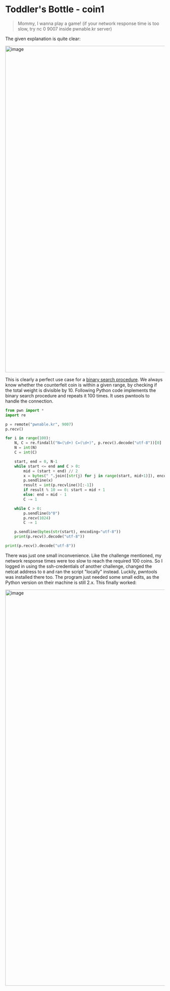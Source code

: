 # Toddler's Bottle - coin1

> Mommy, I wanna play a game!
> (if your network response time is too slow, try nc 0 9007 inside pwnable.kr server)

The given explanation is quite clear:

<img width="1028" alt="image" src="https://user-images.githubusercontent.com/6025224/252155596-de56948b-376d-4395-923c-0542cefc710c.png">

This is clearly a perfect use case for a [binary search procedure](https://en.wikipedia.org/wiki/Binary_search_algorithm). We always know whether the counterfeit coin is within a given range, by checking if the total weight is divisible by 10.
Following Python code implements the binary search procedure and repeats it 100 times. It uses pwntools to handle the connection.

```py
from pwn import *
import re

p = remote("pwnable.kr", 9007)
p.recv()

for i in range(100):
    N, C = re.findall("N=(\d+) C=(\d+)", p.recv().decode("utf-8"))[0]
    N = int(N)
    C = int(C)

    start, end = 0, N-1
    while start <= end and C > 0:
        mid = (start + end) // 2
        x = bytes(" ".join([str(j) for j in range(start, mid+1)]), encoding="utf-8")
        p.sendline(x)
        result = int(p.recvline()[:-1])
        if result % 10 == 0: start = mid + 1
        else: end = mid - 1
        C -= 1

    while C > 0:
        p.sendline(b"0")
        p.recv(1024)
        C -= 1

    p.sendline(bytes(str(start), encoding="utf-8"))
    print(p.recv().decode("utf-8"))

print(p.recv().decode("utf-8"))
```

There was just one small inconvenience. Like the challenge mentioned, my network response times were too slow to reach the required 100 coins. So I logged in using the ssh-credentials of another challenge, changed the netcat address to `0` and ran the script "locally" instead. Luckily, pwntools was installed there too. The program just needed some small edits, as the Python version on their machine is still 2.x. This finally worked:

<img width="1247" alt="image" src="https://user-images.githubusercontent.com/6025224/252156839-4b6b093d-e00e-46d7-a58f-092e484ed3f6.png">